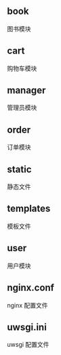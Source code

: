 ## book

图书模块

## cart

购物车模块

## manager

管理员模块

## order

订单模块

## static

静态文件

## templates

模板文件

## user

用户模块

## nginx.conf

nginx 配置文件

## uwsgi.ini

uwsgi 配置文件

